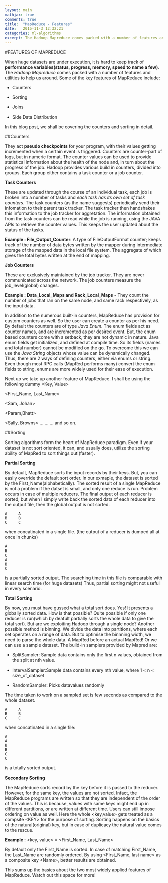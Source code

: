 ```yaml
---
layout: main
mathjax: true
comments: true
title:  "MapReduce - Features"
date:   2015-11-3 12:32:21
categories: ml-algorithms
excerpt: The Hadoop Mapreduce comes packed with a number of features and utilities to help us around. Some of the key features
---
```



#FEATURES OF MAPREDUCE

When huge datasets are under execution, it is hard to keep track of <strong>performance variables(status, progress, memory, speed to name a few)</strong>. The <i>Hadoop Mapreduce</i> comes packed with a number of features and utilities to help us around. Some of the key features of MapReduce include:

* Counters 

* Sorting  

* Joins 

* Side Data Distribution 

In this blog post, we shall be covering the counters and sorting in detail.
<br>


##Counters

They act **pseudo checkpoints** for your program, with their values getting incremented when a certain event is triggered. Counters are counter-part of logs, but in numeric format. The counter values can be used to provide statistical information about the health of the node and, in turn about the progress of the job. Hadoop provides various build in counters, divided into groups. Each group either contains a task counter or a job counter.

<strong>Task Counters</strong> 

These are updated through the course of an individual task, each job is broken into a number of tasks and *each task has its own set of task counters*. The task counters (as the name suggests) periodically send their infomation to their parent task tracker. The task tracker then handshakes this information to the job tracker for aggretation. The information obtained from the task counters can be read while the job is running, using the JAVA APIs to retrieve the counter values. This keeps the user updated about the status of the tasks.

<strong> Example : File_Output_Counter</strong>: A type of FileOutputFormat counter; keeps track of the number of data bytes written by the mapper during intermediate storage of the mapped data in the local file system. The aggregate of which gives the total bytes written at the end of mapping.


<strong>Job Counters</strong> 

These are exclusively maintained by the job tracker. They are never communicated across the network. The job counters measure the job_level(global) changes.

<strong>Example : Data_Local_Maps and Rack_Local_Maps</strong> - They count the number of jobs that ran on the same node, and same rack respectively, as the input data.

In addition to the numerous built-in counters, MapReduce has provision for custom counters as well. So the user can create a counter as per his need. By default the counters are of type *Java Enum*. The enum fields act as counter names, and are incremented as per desired event. But, the enum based counters come with a setback, they are not dynamic in nature. Java enum fields get initialized, and defined at compile time. So its fields (names and total number) cannot be modified on the go. To overcome this we can use the *Java String* objects whose value can be dynamically changed.
Thus, there are 2 ways of defining counters, either via enums or string. Even though most RPC calls (MapRed performs many) convert the enum fields to string, enums are more widely used for their ease of execution.

Next up we take up another feature of MapReduce. I shall be using the following dummy \<Key, Value\>

\<First_Name, Last_Name\>

\<Sam, Johan\>

\<Param,Bhatt\>

\<Sally, Browns\>
...
...
... and so on.

##Sorting

Sorting algorithms form the heart of MapReduce paradigm. Even if your dataset is not sort oriented, it can, and usually does, utilize the sorting ability of MapRed to sort things out!(faster).

<strong>Partial Sorting</strong>

By default, MapReduce sorts the input records by their keys. But, you can easily override the default sort order. In our exmaple, the dataset is sorted by the First_Name(alphabetically). The sorted result of a single MapReduce is not a problem if the datset is small, and only one reduce is run. Problem occurs in case of multiple reducers. The final output of each reducer is sorted, but when I simply write back the sorted data of each reducer into the output file, then the global output is not sorted.


	A     A
	B     B
	C     C 


when concatinated in a single file. (the output of a reducer is dumped all at once in chunks)


	A
	B
	C
	A
	B
	C


is a partially sorted output. The searching time in this file is comparable with linear search time (for huge datasets)
Thus, partial sorting might not useful in every scenario.

<strong>Total Sorting</strong> 

By now, you must have gussed what a total sort does. Yes! It presents a globally sorted data. How is that possible?
Quite possible if only one reducer is run(which by deafult partially sorts the whole data to give the total sort). But are we exploiting Hadoop through a single node? Another possible method is binning. We divide the data into partitions, where each set operates on a range of data. But to optimise the binnning width, we need to parse the whole data. A MapRed before an actual MapRed!
Or we can use a sample dataset. The build-in samplers provided by Mapred are:

* SplitSampler: Sample data contains only the first n values, obtained from the split at nth value.

* IntervalSampler:Sample data contains every nth value, where 1 \< n \< size_of_dataset

* RandomSampler: Picks datavalues randomly

The time taken to work on a sampled set is few seconds as compared to the whole dataset.

	A     A
	B     B
	C     C 

when concatinated in a single file:

	A
	A
	B
	B
	C
	C

is a totally sorted output.

<strong>Secondary Sorting</strong> 

The MapReduce sorts record by the key before it is passed to the reducer. However, for the same key, the values are not sorted. Infact, the MapReduce programs are written so that they are independent of the order of the values. This is because, values with same keys might end up in different partitions, or are written at different time. Users can still impose ordering on value as well. Here the whole \<key,value\> gets treated as a compsite \<KEY\> for the purpose of sorting. Sorting happens on the basics of the natural(original) key, but in case of duplicacy the natural value comes to the rescue.

<strong>Example :</strong> \<key, value\> = \<First_Name, Last_Name\>

By default only the First_Name is sorted. In case of matching First_Name, the Last_Name  are randomly ordered. By using \<First_Name, last name\> as a composite key \<Name\>, better results are obtained.

This sums up the basics about the two most widely applied features of MapReduce. Watch out this space for more!
